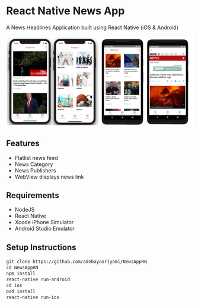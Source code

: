 # React Native News App

A News Headlines Application built using React Native (iOS & Android)

<p><a target="_blank" rel="noopener noreferrer" href="https://github.com/adebayooriyomi/NewsAppRN/blob/master/images/screenshots.jpg"><img src="https://github.com/adebayooriyomi/NewsAppRN/blob/master/images/screenshots.jpg" alt="screenshots of NewsApp" style="max-width:100%;"></a></p>

<h2>Features</h2>
<ul>
  <li>Flatlist news feed</li>
  <li>News Category</li>
  <li>News Publishers</li>
  <li>WebView displays news link</li>
</ul>


<h2>Requirements</h2>
<ul>
  <li>NodeJS</li>
  <li>React Native</li>
  <li>Xcode iPhone Simulator</li>
  <li>Android Studio Emulator</li>
</ul>

<h2>Setup Instructions</h2>
<pre><code>git clone https://github.com/adebayooriyomi/NewsAppRN
cd NewsAppRN
npm install
react-native run-android
cd ios
pod install
react-native run-ios
</code></pre>
